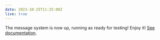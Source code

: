 ```yaml
---
date: 2023-10-25T11:25:00Z
live: true
---
```

 
The message system is now up, running as ready for testing! Enjoy it!
[See documentation](https://confluence.ecmwf.int/display/CDSM/Messages+management).
